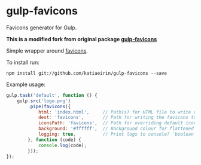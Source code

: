 # gulp-favicons

Favicons generator for Gulp.

**This is a modified fork from original package [gulp-favicons](https://github.com/haydenbleasel/gulp-favicons)**

Simple wrapper around [favicons](https://github.com/haydenbleasel/favicons).

To install run:

```
npm install git://github.com/katiaeirin/gulp-favicons --save
```

Example usage:

```js
gulp.task('default', function () {
    gulp.src('logo.png')
        .pipe(favicons({
            html: 'index.html',     // Path(s) for HTML file to write or append metadata. `string` or `array`
            dest: 'favicons',       // Path for writing the favicons to. `string`
            iconsPath: 'favicons',  // Path for overriding default icons path. `string`
            background: '#ffffff',  // Background colour for flattened icons. `string`
            logging: true,          // Print logs to console? `boolean`
        }, function (code) {
            console.log(code);
        }));
});
```
